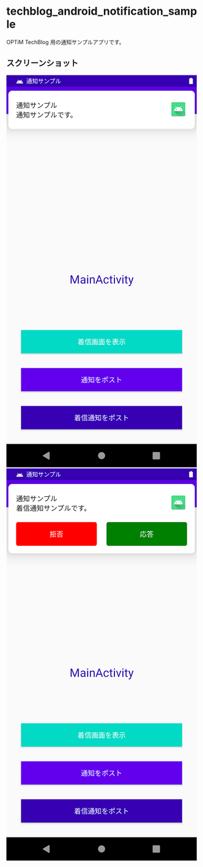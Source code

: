 # techblog_android_notification_sample

OPTiM TechBlog 用の通知サンプルアプリです。

## スクリーンショット

![normal_notification](./image/normal_notification.png)
![call_notification](./image/call_notification.png)
